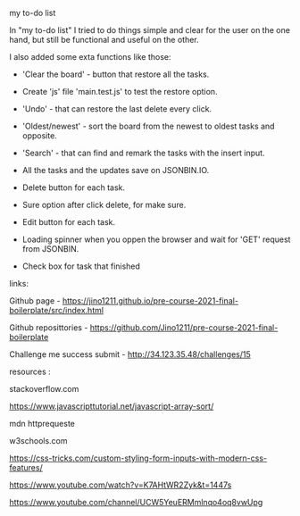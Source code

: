 my to-do list 

In "my to-do list" I tried to do things simple and clear for the user on the one hand, but still be functional and useful on the other.

I also added some exta functions like those:

* 'Clear the board' - button that restore all the tasks.

* Create 'js' file 'main.test.js' to test the restore option.

* 'Undo' - that can restore the last delete every click.

* 'Oldest/newest' - sort the board from the newest to oldest tasks and opposite.

* 'Search' - that can find and remark the tasks with the insert input.

* All the tasks and the updates save on JSONBIN.IO.

* Delete button for each task.

* Sure option after click delete, for make sure.

* Edit button for each task.

* Loading spinner when you oppen the browser and wait for 'GET' request from JSONBIN.

* Check box for task that finished 



 








links:

Github page  -  https://jino1211.github.io/pre-course-2021-final-boilerplate/src/index.html

Github reposittories  - https://github.com/Jino1211/pre-course-2021-final-boilerplate

Challenge me success submit - http://34.123.35.48/challenges/15



resources :

stackoverflow.com

https://www.javascripttutorial.net/javascript-array-sort/

mdn httprequeste

w3schools.com

https://css-tricks.com/custom-styling-form-inputs-with-modern-css-features/

https://www.youtube.com/watch?v=K7AHtWR2Zyk&t=1447s

https://www.youtube.com/channel/UCW5YeuERMmlnqo4oq8vwUpg
